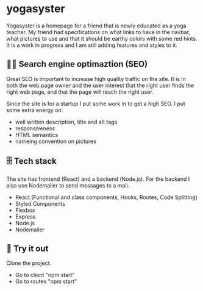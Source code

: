 # yogasyster

Yogasyster is a homepage for a friend that is newly educated as a yoga teacher. My friend had specifications on what links to have in the navbar, what pictures to use and that it should be earthy colors with some red hints. It is a work in progress and I am still adding features and styles to it.

## 👨‍💻 Search engine optimaztion (SEO)

Great SEO is important to increase high quality traffic on the site. It is in both the web page owner and the user interest that the right user finds the right web page, and that the page will reach the right user.

Since the site is for a startup I put some work in to get a high SEO. I put some extra energy on:

- well written description, title and alt tags
- responsiveness
- HTML semantics
- nameing convention on pictures

## 🗄️ Tech stack

The site has frontend (React) and a backend (Node.js). For the backend I also use Nodemailer to send messages to a mail.

- React (Functional and class components, Hooks, Routes, Code Splitting)
- Styled Components
- Flexbox
- Express
- Node.js
- Nodemailer

## 🧪 Try it out

Clone the project.

- Go to client "npm start"
- Go to routes "npm start"
